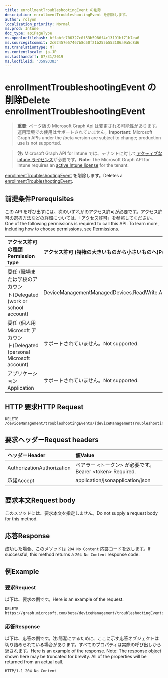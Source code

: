 ```yaml
---
title: enrollmentTroubleshootingEvent の削除
description: enrollmentTroubleshootingEvent を削除します。
author: rolyon
localization_priority: Normal
ms.prod: Intune
doc_type: apiPageType
ms.openlocfilehash: bffabfc706327c0f53b5986f4c13191bf71b7ea6
ms.sourcegitcommit: 2c62457e57467b8d50f21b255b553106a9a5d8d6
ms.translationtype: MT
ms.contentlocale: ja-JP
ms.lasthandoff: 07/31/2019
ms.locfileid: "35993383"
---
```

# <a name="delete-enrollmenttroubleshootingevent"></a><span data-ttu-id="c1593-103">enrollmentTroubleshootingEvent の削除</span><span class="sxs-lookup"><span data-stu-id="c1593-103">Delete enrollmentTroubleshootingEvent</span></span>

> <span data-ttu-id="c1593-104">**重要:** ベータ版の Microsoft Graph Api は変更される可能性があります。運用環境での使用はサポートされていません。</span><span class="sxs-lookup"><span data-stu-id="c1593-104">**Important:** Microsoft Graph APIs under the /beta version are subject to change; production use is not supported.</span></span>

> <span data-ttu-id="c1593-105">**注:** Microsoft Graph API for Intune では、テナントに対して[アクティブな intune ライセンス](https://go.microsoft.com/fwlink/?linkid=839381)が必要です。</span><span class="sxs-lookup"><span data-stu-id="c1593-105">**Note:** The Microsoft Graph API for Intune requires an [active Intune license](https://go.microsoft.com/fwlink/?linkid=839381) for the tenant.</span></span>

<span data-ttu-id="c1593-106">[enrollmentTroubleshootingEvent](../resources/intune-troubleshooting-enrollmenttroubleshootingevent.md) を削除します。</span><span class="sxs-lookup"><span data-stu-id="c1593-106">Deletes a [enrollmentTroubleshootingEvent](../resources/intune-troubleshooting-enrollmenttroubleshootingevent.md).</span></span>

## <a name="prerequisites"></a><span data-ttu-id="c1593-107">前提条件</span><span class="sxs-lookup"><span data-stu-id="c1593-107">Prerequisites</span></span>
<span data-ttu-id="c1593-p101">この API を呼び出すには、次のいずれかのアクセス許可が必要です。アクセス許可の選択方法などの詳細については、「[アクセス許可](/graph/permissions-reference)」を参照してください。</span><span class="sxs-lookup"><span data-stu-id="c1593-p101">One of the following permissions is required to call this API. To learn more, including how to choose permissions, see [Permissions](/graph/permissions-reference).</span></span>

|<span data-ttu-id="c1593-110">アクセス許可の種類</span><span class="sxs-lookup"><span data-stu-id="c1593-110">Permission type</span></span>|<span data-ttu-id="c1593-111">アクセス許可 (特権の大きいものから小さいものへ)</span><span class="sxs-lookup"><span data-stu-id="c1593-111">Permissions (from most to least privileged)</span></span>|
|:---|:---|
|<span data-ttu-id="c1593-112">委任 (職場または学校のアカウント)</span><span class="sxs-lookup"><span data-stu-id="c1593-112">Delegated (work or school account)</span></span>|<span data-ttu-id="c1593-113">DeviceManagementManagedDevices.ReadWrite.All</span><span class="sxs-lookup"><span data-stu-id="c1593-113">DeviceManagementManagedDevices.ReadWrite.All</span></span>|
|<span data-ttu-id="c1593-114">委任 (個人用 Microsoft アカウント)</span><span class="sxs-lookup"><span data-stu-id="c1593-114">Delegated (personal Microsoft account)</span></span>|<span data-ttu-id="c1593-115">サポートされていません。</span><span class="sxs-lookup"><span data-stu-id="c1593-115">Not supported.</span></span>|
|<span data-ttu-id="c1593-116">アプリケーション</span><span class="sxs-lookup"><span data-stu-id="c1593-116">Application</span></span>|<span data-ttu-id="c1593-117">サポートされていません。</span><span class="sxs-lookup"><span data-stu-id="c1593-117">Not supported.</span></span>|

## <a name="http-request"></a><span data-ttu-id="c1593-118">HTTP 要求</span><span class="sxs-lookup"><span data-stu-id="c1593-118">HTTP Request</span></span>
<!-- {
  "blockType": "ignored"
}
-->
``` http
DELETE /deviceManagement/troubleshootingEvents/{deviceManagementTroubleshootingEventId}
```

## <a name="request-headers"></a><span data-ttu-id="c1593-119">要求ヘッダー</span><span class="sxs-lookup"><span data-stu-id="c1593-119">Request headers</span></span>
|<span data-ttu-id="c1593-120">ヘッダー</span><span class="sxs-lookup"><span data-stu-id="c1593-120">Header</span></span>|<span data-ttu-id="c1593-121">値</span><span class="sxs-lookup"><span data-stu-id="c1593-121">Value</span></span>|
|:---|:---|
|<span data-ttu-id="c1593-122">Authorization</span><span class="sxs-lookup"><span data-stu-id="c1593-122">Authorization</span></span>|<span data-ttu-id="c1593-123">ベアラー &lt;トークン&gt; が必要です。</span><span class="sxs-lookup"><span data-stu-id="c1593-123">Bearer &lt;token&gt; Required.</span></span>|
|<span data-ttu-id="c1593-124">承諾</span><span class="sxs-lookup"><span data-stu-id="c1593-124">Accept</span></span>|<span data-ttu-id="c1593-125">application/json</span><span class="sxs-lookup"><span data-stu-id="c1593-125">application/json</span></span>|

## <a name="request-body"></a><span data-ttu-id="c1593-126">要求本文</span><span class="sxs-lookup"><span data-stu-id="c1593-126">Request body</span></span>
<span data-ttu-id="c1593-127">このメソッドには、要求本文を指定しません。</span><span class="sxs-lookup"><span data-stu-id="c1593-127">Do not supply a request body for this method.</span></span>

## <a name="response"></a><span data-ttu-id="c1593-128">応答</span><span class="sxs-lookup"><span data-stu-id="c1593-128">Response</span></span>
<span data-ttu-id="c1593-129">成功した場合、このメソッドは `204 No Content` 応答コードを返します。</span><span class="sxs-lookup"><span data-stu-id="c1593-129">If successful, this method returns a `204 No Content` response code.</span></span>

## <a name="example"></a><span data-ttu-id="c1593-130">例</span><span class="sxs-lookup"><span data-stu-id="c1593-130">Example</span></span>

### <a name="request"></a><span data-ttu-id="c1593-131">要求</span><span class="sxs-lookup"><span data-stu-id="c1593-131">Request</span></span>
<span data-ttu-id="c1593-132">以下は、要求の例です。</span><span class="sxs-lookup"><span data-stu-id="c1593-132">Here is an example of the request.</span></span>
``` http
DELETE https://graph.microsoft.com/beta/deviceManagement/troubleshootingEvents/{deviceManagementTroubleshootingEventId}
```

### <a name="response"></a><span data-ttu-id="c1593-133">応答</span><span class="sxs-lookup"><span data-stu-id="c1593-133">Response</span></span>
<span data-ttu-id="c1593-p102">以下は、応答の例です。注:簡潔にするために、ここに示す応答オブジェクトは切り詰められている場合があります。すべてのプロパティは実際の呼び出しから返されます。</span><span class="sxs-lookup"><span data-stu-id="c1593-p102">Here is an example of the response. Note: The response object shown here may be truncated for brevity. All of the properties will be returned from an actual call.</span></span>
``` http
HTTP/1.1 204 No Content
```





